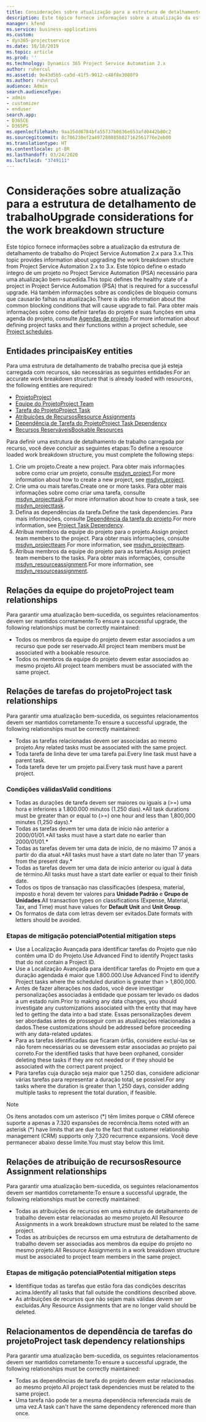 ```yaml
---
title: Considerações sobre atualização para a estrutura de detalhamento de trabalho
description: Este tópico fornece informações sobre a atualização da estrutura de detalhamento de trabalho do Project Service Automation 2.x para 3.x.
manager: kfend
ms.service: business-applications
ms.custom:
- dyn365-projectservice
ms.date: 10/18/2019
ms.topic: article
ms.prod: ''
ms.technology: Dynamics 365 Project Service Automation 2.x
author: ruhercul
ms.assetid: 9e43d5b5-ca5d-41f5-9012-c48f8e3080f9
ms.author: ruhercul
audience: Admin
search.audienceType:
- admin
- customizer
- enduser
search.app:
- D365CE
- D365PS
ms.openlocfilehash: 9aa35dd8784bfa55737b0836e653afd0442b80c2
ms.sourcegitcommit: 8c786230ef2a497280885b827162561776e2eb00
ms.translationtype: HT
ms.contentlocale: pt-BR
ms.lasthandoff: 03/24/2020
ms.locfileid: "3749111"
---
```

# <a name="upgrade-considerations-for-the-work-breakdown-structure"></a><span data-ttu-id="b7bfb-103">Considerações sobre atualização para a estrutura de detalhamento de trabalho</span><span class="sxs-lookup"><span data-stu-id="b7bfb-103">Upgrade considerations for the work breakdown structure</span></span>
<span data-ttu-id="b7bfb-104">Este tópico fornece informações sobre a atualização da estrutura de detalhamento de trabalho do Project Service Automation 2.x para 3.x.</span><span class="sxs-lookup"><span data-stu-id="b7bfb-104">This topic provides information about upgrading the work breakdown structure from Project Service Automation 2.x to 3.x.</span></span> <span data-ttu-id="b7bfb-105">Este tópico define o estado íntegro de um projeto no Project Service Automation (PSA) necessário para uma atualização bem-sucedida.</span><span class="sxs-lookup"><span data-stu-id="b7bfb-105">This topic defines the healthy state of a project in Project Service Automation (PSA) that is required for a successful upgrade.</span></span> <span data-ttu-id="b7bfb-106">Há também informações sobre as condições de bloqueio comuns que causarão falhas na atualização.</span><span class="sxs-lookup"><span data-stu-id="b7bfb-106">There is also information about the common blocking conditions that will cause upgrade to fail.</span></span> <span data-ttu-id="b7bfb-107">Para obter mais informações sobre como definir tarefas do projeto e suas funções em uma agenda do projeto, consulte [Agendas de projeto](project-creating.md).</span><span class="sxs-lookup"><span data-stu-id="b7bfb-107">For more information about defining project tasks and their functions within a project schedule, see [Project schedules](project-creating.md).</span></span>

## <a name="key-entities"></a><span data-ttu-id="b7bfb-108">Entidades principais</span><span class="sxs-lookup"><span data-stu-id="b7bfb-108">Key entities</span></span>
<span data-ttu-id="b7bfb-109">Para uma estrutura de detalhamento de trabalho precisa que já esteja carregada com recursos, são necessárias as seguintes entidades:</span><span class="sxs-lookup"><span data-stu-id="b7bfb-109">For an accurate work breakdown structure that is already loaded with resources, the following entities are required:</span></span>

- [<span data-ttu-id="b7bfb-110">Projeto</span><span class="sxs-lookup"><span data-stu-id="b7bfb-110">Project</span></span>](../developer/entities/msdyn_project.md)
- [<span data-ttu-id="b7bfb-111">Equipe do Projeto</span><span class="sxs-lookup"><span data-stu-id="b7bfb-111">Project Team</span></span>](../developer/entities/msdyn_projectteam.md)
- [<span data-ttu-id="b7bfb-112">Tarefa do Projeto</span><span class="sxs-lookup"><span data-stu-id="b7bfb-112">Project Task</span></span>](../developer/entities/msdyn_projecttask.md)
- [<span data-ttu-id="b7bfb-113">Atribuições de Recursos</span><span class="sxs-lookup"><span data-stu-id="b7bfb-113">Resource Assignments</span></span>](../developer/entities/msdyn_resourceassignment.md)
- [<span data-ttu-id="b7bfb-114">Dependência de Tarefa do Projeto</span><span class="sxs-lookup"><span data-stu-id="b7bfb-114">Project Task Dependency</span></span>](../developer/entities/msdyn_projecttaskdependency.md)
- [<span data-ttu-id="b7bfb-115">Recursos Reserváveis</span><span class="sxs-lookup"><span data-stu-id="b7bfb-115">Bookable Resources</span></span>](../developer/entities/bookableresource.md)

<span data-ttu-id="b7bfb-116">Para definir uma estrutura de detalhamento de trabalho carregada por recurso, você deve concluir as seguintes etapas:</span><span class="sxs-lookup"><span data-stu-id="b7bfb-116">To define a resource loaded work breakdown structure, you must complete the following steps:</span></span>

1. <span data-ttu-id="b7bfb-117">Crie um projeto.</span><span class="sxs-lookup"><span data-stu-id="b7bfb-117">Create a new project.</span></span> <span data-ttu-id="b7bfb-118">Para obter mais informações sobre como criar um projeto, consulte [msdyn_project](../developer/entities/msdyn_project.md).</span><span class="sxs-lookup"><span data-stu-id="b7bfb-118">For more information about how to create a new project, see [msdyn_project](../developer/entities/msdyn_project.md).</span></span>
2. <span data-ttu-id="b7bfb-119">Crie uma ou mais tarefas.</span><span class="sxs-lookup"><span data-stu-id="b7bfb-119">Create one or more tasks.</span></span> <span data-ttu-id="b7bfb-120">Para obter mais informações sobre como criar uma tarefa, consulte [msdyn_projecttask](../developer/entities/msdyn_projecttask.md).</span><span class="sxs-lookup"><span data-stu-id="b7bfb-120">For more information about how to create a task, see [msdyn_projecttask](../developer/entities/msdyn_projecttask.md).</span></span>
3. <span data-ttu-id="b7bfb-121">Defina as dependências da tarefa.</span><span class="sxs-lookup"><span data-stu-id="b7bfb-121">Define the task dependencies.</span></span> <span data-ttu-id="b7bfb-122">Para mais informações, consulte [Dependência da tarefa do projeto](../developer/entities/msdyn_projecttaskdependency.md).</span><span class="sxs-lookup"><span data-stu-id="b7bfb-122">For more information, see [Project Task Dependency](../developer/entities/msdyn_projecttaskdependency.md).</span></span>
4. <span data-ttu-id="b7bfb-123">Atribua membros da equipe do projeto para o projeto.</span><span class="sxs-lookup"><span data-stu-id="b7bfb-123">Assign project team members to the project.</span></span> <span data-ttu-id="b7bfb-124">Para obter mais informações, consulte [msdyn_projectteam](../developer/entities/msdyn_projectteam.md).</span><span class="sxs-lookup"><span data-stu-id="b7bfb-124">For more information, see [msdyn_projectteam](../developer/entities/msdyn_projectteam.md).</span></span>
5. <span data-ttu-id="b7bfb-125">Atribua membros da equipe do projeto para as tarefas.</span><span class="sxs-lookup"><span data-stu-id="b7bfb-125">Assign project team members to the tasks.</span></span> <span data-ttu-id="b7bfb-126">Para obter mais informações, consulte [msdyn_resourceassignment](../developer/entities/msdyn_resourceassignment.md).</span><span class="sxs-lookup"><span data-stu-id="b7bfb-126">For more information, see [msdyn_resourceassignment](../developer/entities/msdyn_resourceassignment.md).</span></span>

## <a name="project-team-relationships"></a><span data-ttu-id="b7bfb-127">Relações da equipe do projeto</span><span class="sxs-lookup"><span data-stu-id="b7bfb-127">Project team relationships</span></span>

<span data-ttu-id="b7bfb-128">Para garantir uma atualização bem-sucedida, os seguintes relacionamentos devem ser mantidos corretamente:</span><span class="sxs-lookup"><span data-stu-id="b7bfb-128">To ensure a successful upgrade, the following relationships must be correctly maintained:</span></span>
- <span data-ttu-id="b7bfb-129">Todos os membros da equipe do projeto devem estar associados a um recurso que pode ser reservado.</span><span class="sxs-lookup"><span data-stu-id="b7bfb-129">All project team members must be associated with a bookable resource.</span></span>
- <span data-ttu-id="b7bfb-130">Todos os membros da equipe do projeto devem estar associados ao mesmo projeto.</span><span class="sxs-lookup"><span data-stu-id="b7bfb-130">All project team members must be associated with the same project.</span></span> 

## <a name="project-task-relationships"></a><span data-ttu-id="b7bfb-131">Relações de tarefas do projeto</span><span class="sxs-lookup"><span data-stu-id="b7bfb-131">Project task relationships</span></span>
<span data-ttu-id="b7bfb-132">Para garantir uma atualização bem-sucedida, os seguintes relacionamentos devem ser mantidos corretamente:</span><span class="sxs-lookup"><span data-stu-id="b7bfb-132">To ensure a successful upgrade, the following relationships must be correctly maintained:</span></span>

- <span data-ttu-id="b7bfb-133">Todas as tarefas relacionadas devem ser associadas ao mesmo projeto.</span><span class="sxs-lookup"><span data-stu-id="b7bfb-133">Any related tasks must be associated with the same project.</span></span>
- <span data-ttu-id="b7bfb-134">Toda tarefa de linha deve ter uma tarefa pai.</span><span class="sxs-lookup"><span data-stu-id="b7bfb-134">Every line task must have a parent task.</span></span>
- <span data-ttu-id="b7bfb-135">Toda tarefa deve ter um projeto pai.</span><span class="sxs-lookup"><span data-stu-id="b7bfb-135">Every task must have a parent project.</span></span>

### <a name="valid-conditions"></a><span data-ttu-id="b7bfb-136">Condições válidas</span><span class="sxs-lookup"><span data-stu-id="b7bfb-136">Valid conditions</span></span>

- <span data-ttu-id="b7bfb-137">Todas as durações de tarefa devem ser maiores ou iguais a (>=) uma hora e inferiores a 1.800.000 minutos (1.250 dias).\*</span><span class="sxs-lookup"><span data-stu-id="b7bfb-137">All task durations must be greater than or equal to (>=) one hour and less than 1,800,000 minutes (1,250 days).\*</span></span>
- <span data-ttu-id="b7bfb-138">Todas as tarefas devem ter uma data de início não anterior a 2000/01/01.\*</span><span class="sxs-lookup"><span data-stu-id="b7bfb-138">All tasks must have a start date no earlier than 2000/01/01.\*</span></span>
- <span data-ttu-id="b7bfb-139">Todas as tarefas devem ter uma data de início, de no máximo 17 anos a partir do dia atual.\*</span><span class="sxs-lookup"><span data-stu-id="b7bfb-139">All tasks must have a start date no later than 17 years from the present day.\*</span></span>
- <span data-ttu-id="b7bfb-140">Todas as tarefas devem ter uma data de início anterior ou igual à data de término.</span><span class="sxs-lookup"><span data-stu-id="b7bfb-140">All tasks must have a start date earlier or equal to their finish date.</span></span>
- <span data-ttu-id="b7bfb-141">Todos os tipos de transação nas classificações (despesa, material, imposto e hora) devem ter valores para **Unidade Padrão** e **Grupo de Unidades**.</span><span class="sxs-lookup"><span data-stu-id="b7bfb-141">All transaction types on classifications (Expense, Material, Tax, and Time) must have values for **Default Unit** and **Unit Group**.</span></span>
- <span data-ttu-id="b7bfb-142">Os formatos de data com letras devem ser evitados.</span><span class="sxs-lookup"><span data-stu-id="b7bfb-142">Date formats with letters should be avoided.</span></span>

### <a name="potential-mitigation-steps"></a><span data-ttu-id="b7bfb-143">Etapas de mitigação potencial</span><span class="sxs-lookup"><span data-stu-id="b7bfb-143">Potential mitigation steps</span></span>
- <span data-ttu-id="b7bfb-144">Use a Localização Avançada para identificar tarefas do Projeto que não contêm uma ID do Projeto.</span><span class="sxs-lookup"><span data-stu-id="b7bfb-144">Use Advanced Find to identify Project tasks that do not contain a Project ID.</span></span>
- <span data-ttu-id="b7bfb-145">Use a Localização Avançada para identificar tarefas do Projeto em que a duração agendada é maior que 1.800.000.</span><span class="sxs-lookup"><span data-stu-id="b7bfb-145">Use Advanced Find to identify Project tasks where the scheduled duration is greater than > 1,800,000.</span></span>
- <span data-ttu-id="b7bfb-146">Antes de fazer alterações nos dados, você deve investigar personalizações associadas à entidade que possam ter levado os dados a um estado ruim.</span><span class="sxs-lookup"><span data-stu-id="b7bfb-146">Prior to making any data changes, you should investigate any customizations associated with the entity that may have led to getting the data into a bad state.</span></span> <span data-ttu-id="b7bfb-147">Essas personalizações devem ser abordadas antes de prosseguir com as atualizações relacionadas a dados.</span><span class="sxs-lookup"><span data-stu-id="b7bfb-147">These customizations should be addressed before proceeding with any data-related updates.</span></span>
- <span data-ttu-id="b7bfb-148">Para as tarefas identificadas que ficaram órfãs, considere excluí-las se não forem necessárias ou se devessem estar associadas ao projeto pai correto.</span><span class="sxs-lookup"><span data-stu-id="b7bfb-148">For the identified tasks that have been orphaned, consider deleting these tasks if they are not needed or if they should be associated with the correct parent project.</span></span>
- <span data-ttu-id="b7bfb-149">Para tarefas cuja duração seja maior que 1.250 dias, considere adicionar várias tarefas para representar a duração total, se possível.</span><span class="sxs-lookup"><span data-stu-id="b7bfb-149">For any tasks where the duration is greater than 1,250 days, consider adding multiple tasks to represent the total duration, if feasible.</span></span>

> [!NOTE]
> <span data-ttu-id="b7bfb-150">Os itens anotados com um asterisco (\*) têm limites porque o CRM oferece suporte a apenas a 7.320 expansões de recorrência.</span><span class="sxs-lookup"><span data-stu-id="b7bfb-150">Items noted with an asterisk (\*) have limits that are due to the fact that customer relationship management (CRM) supports only 7,320 recurrence expansions.</span></span> <span data-ttu-id="b7bfb-151">Você deve permanecer abaixo desse limite.</span><span class="sxs-lookup"><span data-stu-id="b7bfb-151">You must stay below this limit.</span></span>

## <a name="resource-assignment-relationships"></a><span data-ttu-id="b7bfb-152">Relações de atribuição de recursos</span><span class="sxs-lookup"><span data-stu-id="b7bfb-152">Resource Assignment relationships</span></span>
<span data-ttu-id="b7bfb-153">Para garantir uma atualização bem-sucedida, os seguintes relacionamentos devem ser mantidos corretamente:</span><span class="sxs-lookup"><span data-stu-id="b7bfb-153">To ensure a successful upgrade, the following relationships must be correctly maintained:</span></span>

- <span data-ttu-id="b7bfb-154">Todas as atribuições de recursos em uma estrutura de detalhamento de trabalho devem estar relacionadas ao mesmo projeto.</span><span class="sxs-lookup"><span data-stu-id="b7bfb-154">All Resource Assignments in a work breakdown structure must be related to the same project.</span></span>
- <span data-ttu-id="b7bfb-155">Todas as atribuições de recursos em uma estrutura de detalhamento de trabalho devem ser associadas aos membros da equipe do projeto no mesmo projeto.</span><span class="sxs-lookup"><span data-stu-id="b7bfb-155">All Resource Assignments in a work breakdown structure must be associated to project team members in the same project.</span></span>

### <a name="potential-mitigation-steps"></a><span data-ttu-id="b7bfb-156">Etapas de mitigação potencial</span><span class="sxs-lookup"><span data-stu-id="b7bfb-156">Potential mitigation steps</span></span>
- <span data-ttu-id="b7bfb-157">Identifique todas as tarefas que estão fora das condições descritas acima.</span><span class="sxs-lookup"><span data-stu-id="b7bfb-157">Identify all tasks that fall outside the conditions described above.</span></span>  
- <span data-ttu-id="b7bfb-158">As atribuições de recursos que não sejam mais válidas devem ser excluídas.</span><span class="sxs-lookup"><span data-stu-id="b7bfb-158">Any Resource Assignments that are no longer valid should be deleted.</span></span>

## <a name="project-task-dependency-relationships"></a><span data-ttu-id="b7bfb-159">Relacionamentos de dependência de tarefas do projeto</span><span class="sxs-lookup"><span data-stu-id="b7bfb-159">Project task dependency relationships</span></span>
<span data-ttu-id="b7bfb-160">Para garantir uma atualização bem-sucedida, os seguintes relacionamentos devem ser mantidos corretamente:</span><span class="sxs-lookup"><span data-stu-id="b7bfb-160">To ensure a successful upgrade, the following relationships must be correctly maintained:</span></span>

- <span data-ttu-id="b7bfb-161">Todas as dependências de tarefa do projeto devem estar relacionadas ao mesmo projeto.</span><span class="sxs-lookup"><span data-stu-id="b7bfb-161">All project task dependencies must be related to the same project.</span></span>
- <span data-ttu-id="b7bfb-162">Uma tarefa não pode ter a mesma dependência referenciada mais de uma vez.</span><span class="sxs-lookup"><span data-stu-id="b7bfb-162">A task can't have the same dependency referenced more than once.</span></span>
